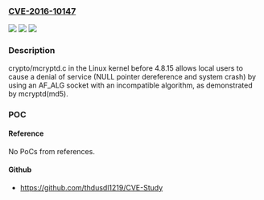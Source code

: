 ### [CVE-2016-10147](https://cve.mitre.org/cgi-bin/cvename.cgi?name=CVE-2016-10147)
![](https://img.shields.io/static/v1?label=Product&message=n%2Fa&color=blue)
![](https://img.shields.io/static/v1?label=Version&message=n%2Fa&color=blue)
![](https://img.shields.io/static/v1?label=Vulnerability&message=n%2Fa&color=brighgreen)

### Description

crypto/mcryptd.c in the Linux kernel before 4.8.15 allows local users to cause a denial of service (NULL pointer dereference and system crash) by using an AF_ALG socket with an incompatible algorithm, as demonstrated by mcryptd(md5).

### POC

#### Reference
No PoCs from references.

#### Github
- https://github.com/thdusdl1219/CVE-Study

